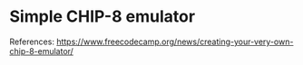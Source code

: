 # Simple CHIP-8 emulator

References:
https://www.freecodecamp.org/news/creating-your-very-own-chip-8-emulator/
